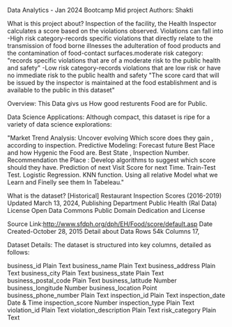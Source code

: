 Data Analytics - Jan 2024
Bootcamp Mid project
Authors: Shakti

What is this project about?
Inspection of the facility, the Health Inspector calculates a score based on the violations observed. Violations can fall into
  -High risk category-records specific violations that directly relate to the transmission of food borne illnesses
   the adulteration of food products and the contamination of food-contact surfaces.moderate risk category: 
    "records specific violations that are of a moderate risk to the public health and safety"
  -Low risk category-records violations that are low risk or have no immediate risk to the public health and safety
"The score card that will be issued by the inspector is maintained at the food establishment and is available to the public in this dataset"

Overview:
This Data givs us How good resturents Food are for Public.

Data Science Applications:
Although compact, this dataset is ripe for a variety of data science explorations:

"Market Trend Analysis: Uncover evolving Which score does they gain , according to inspection.
Predictive Modeling: Forecast future Best Place and how Hygenic the Food are. Best State , Inspection Number.
Recommendation the Place : Develop algorithms to suggest which score should they have.
Prediction of next Visit Score for next Time.
Train-Test Test.
Logistic Regression.
KNN function. Using all relative Model what we Learn and Finelly see them In Tabeleau."

What is the dataset?
  [Historical] Restaurant Inspection Scores (2016-2019)
  Updated
  March 13, 2024, Publishing Department	Public Health (Ral Data)
  License	Open Data Commons Public Domain Dedication and License

Source Link:http://www.sfdph.org/dph/EH/Food/score/default.asp
  Date Created-October 28, 2015
  Detail about Data Rows 54k Columns 17,

Dataset Details:
The dataset is structured into key columns, detailed as follows:

business_id	Plain Text
business_name	Plain Text
business_address	Plain Text
business_city	Plain Text
business_state	Plain Text
business_postal_code	Plain Text
business_latitude	Number
business_longitude	Number
business_location	Point
business_phone_number	Plain Text
inspection_id	Plain Text
inspection_date	Date & Time
inspection_score	Number
inspection_type	Plain Text 
violation_id	Plain Text
violation_description	Plain Text
risk_category	Plain Text
